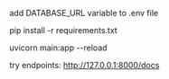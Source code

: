 add DATABASE_URL variable to .env file

pip install -r requirements.txt

uvicorn main:app --reload

try endpoints:
http://127.0.0.1:8000/docs
